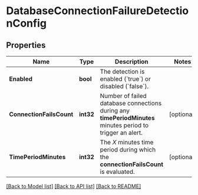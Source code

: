 # DatabaseConnectionFailureDetectionConfig

## Properties

Name | Type | Description | Notes
------------ | ------------- | ------------- | -------------
**Enabled** | **bool** | The detection is enabled (&#x60;true&#x60;) or disabled (&#x60;false&#x60;). | 
**ConnectionFailsCount** | **int32** | Number of failed database connections during any **timePeriodMinutes** minutes period to trigger an alert. | [optional] 
**TimePeriodMinutes** | **int32** | The *X* minutes time period during which the **connectionFailsCount** is evaluated. | [optional] 

[[Back to Model list]](../README.md#documentation-for-models) [[Back to API list]](../README.md#documentation-for-api-endpoints) [[Back to README]](../README.md)


